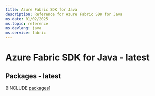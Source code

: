 ```yaml
---
title: Azure Fabric SDK for Java
description: Reference for Azure Fabric SDK for Java
ms.date: 01/02/2025
ms.topic: reference
ms.devlang: java
ms.service: fabric
---
```

# Azure Fabric SDK for Java - latest
## Packages - latest
[!INCLUDE [packages](fabric-index.md)]
